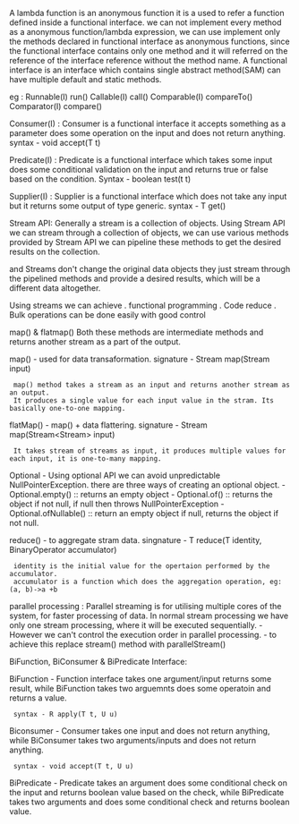 A lambda function is an anonymous function it is a used to refer a function defined inside a functional interface.
we can not implement every method as a anonymous function/lambda expression, we can use implement only the methods declared in 
functional interface as anonymous functions, since the functional interface contains only one method and it will referred 
on the reference of the interface reference without the method name.
A functional interface is an interface which contains single abstract method(SAM) can have multiple default and static methods.

eg : Runnable(I)             run()
     Callable(I)             call()
     Comparable(I)           compareTo()
     Comparator(I)           compare()

Consumer(I) :
Consumer is a functional interface it accepts something as a parameter does some operation on the input and does not return anything.
     syntax - void accept(T t)

Predicate(I) :
Predicate is a functional interface which takes some input does some conditional validation on the input and returns true or false based 
on the condition.
     Syntax - boolean test(t t)

Supplier(I) :
Supplier is a functional interface which does not take any input but it returns some output of type generic.
     syntax - T get()

Stream API:
Generally a stream is a collection of objects.
Using Stream API we can stream through a collection of objects, we can use various methods provided by Stream API we can pipeline these methods
to get the desired results on the collection.

and Streams don't change the original data objects they just stream through the pipelined methods and provide a desired results,
which will be a different data altogether.

Using streams we can achieve 
     . functional programming
     . Code reduce
     . Bulk operations can be done easily with good control

map() & flatmap()
     Both these methods are intermediate methods and returns another stream as a part of the output.
     
map() - used for data transaformation.
     signature - Stream<R> map(Stream<T> input)

     map() method takes a stream as an input and returns another stream as an output.
     It produces a single value for each input value in the stram. Its basically one-to-one mapping.

flatMap() - map() + data flattering.
     signature - Stream<R> map(Stream<Stream<T>> input)
     
     It takes stream of streams as input, it produces multiple values for each input, it is one-to-many mapping.

Optional - Using optional API we can avoid unpredictable NullPointerException.
     there are three ways of creating an optional object.
     - Optional.empty()  :: returns an empty object
     - Optional.of()     :: returns the object if not null, if null then throws NullPointerException
     - Optional.ofNullable()  :: return an empty object if null, returns the object if not null.

reduce() - to aggregate stram data.
     singnature - T reduce(T identity, BinaryOperator<T> accumulator)

     identity is the initial value for the opertaion performed by the accumulator.
     accumulator is a function which does the aggregation operation, eg: (a, b)->a +b

parallel processing :
     Parallel streaming is for utilising multiple cores of the system, for faster processing of data.
     In normal stream processing we have only one stream processing, where it will be executed sequentially.
     -However we can't control the execution order in parallel processing.
     - to achieve this replace stream() method with parallelStream()

BiFunction, BiConsumer & BiPredicate Interface:

BiFunction - Function interface takes one argument/input returns some result, while BiFunction takes two  arguemnts does some operatoin and returns a value.

     syntax - R apply(T t, U u)
Biconsumer - Consumer takes one input and does not return anything, while BiConsumer takes two arguments/inputs and does not return anything.

     syntax - void accept(T t, U u)
BiPredicate - Predicate takes an argument does some conditional check on the input and returns boolean value based on the check, while BiPredicate takes two
     arguments and does some conditional check and returns boolean value.




